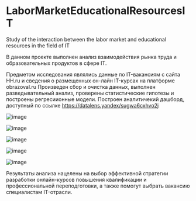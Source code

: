# LaborMarketEducationalResourcesIT
Study of the interaction between the labor market and educational resources in the field of IT

В данном проекте  выполнен анализ взаимодействия рынка труда 
и образовательных продуктов в сфере IT.

Предметом исследования являлись данные по IT-вакансиям c сайта HH.ru и  сведения о размещенных он-лайн IT-курcах на платформе obrazoval.ru
Произведен сбор и очистка данных, выполнен разведывательный анализ, проверены статистические гипотезы и построены регресиионные модели.
Построен аналитичекий дашборд, доступный по ссылке https://datalens.yandex/sugwa6cxhvo2j

![image](https://github.com/OlgaTalipova/LaborMarketEducationalResourcesIT/assets/95358146/ad741a1e-a0aa-439d-95cb-c6ad31f3f8a1)

![image](https://github.com/OlgaTalipova/LaborMarketEducationalResourcesIT/assets/95358146/b4790b20-69d9-4519-ac55-6e5c08e96de2)

![image](https://github.com/OlgaTalipova/LaborMarketEducationalResourcesIT/assets/95358146/338623b8-6966-424d-9c10-3d41e4bba6ad)

![image](https://github.com/OlgaTalipova/LaborMarketEducationalResourcesIT/assets/95358146/746edb50-cfcb-4697-8cc4-1ecee3469956)

![image](https://github.com/OlgaTalipova/LaborMarketEducationalResourcesIT/assets/95358146/f080afde-594d-48af-b7b4-df2a135eb8e2)

Результаты анализа нацелены на выбор эффективной стратегии разработки онлайн-курсов повышения квалификации и профессиональной переподготовки, а также помогут выбрать вакансию специалистам IT-отрасли.




